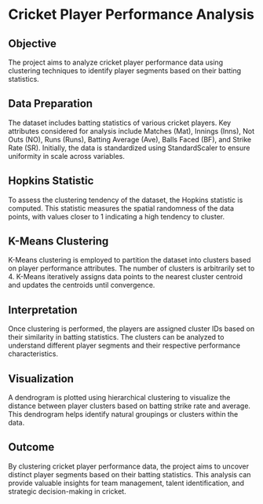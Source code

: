 # Cricket Player Performance Analysis

## Objective
The project aims to analyze cricket player performance data using clustering techniques to identify player segments based on their batting statistics.

## Data Preparation
The dataset includes batting statistics of various cricket players. Key attributes considered for analysis include Matches (Mat), Innings (Inns), Not Outs (NO), Runs (Runs), Batting Average (Ave), Balls Faced (BF), and Strike Rate (SR). Initially, the data is standardized using StandardScaler to ensure uniformity in scale across variables.

## Hopkins Statistic
To assess the clustering tendency of the dataset, the Hopkins statistic is computed. This statistic measures the spatial randomness of the data points, with values closer to 1 indicating a high tendency to cluster.

## K-Means Clustering
K-Means clustering is employed to partition the dataset into clusters based on player performance attributes. The number of clusters is arbitrarily set to 4. K-Means iteratively assigns data points to the nearest cluster centroid and updates the centroids until convergence.

## Interpretation
Once clustering is performed, the players are assigned cluster IDs based on their similarity in batting statistics. The clusters can be analyzed to understand different player segments and their respective performance characteristics.

## Visualization
A dendrogram is plotted using hierarchical clustering to visualize the distance between player clusters based on batting strike rate and average. This dendrogram helps identify natural groupings or clusters within the data.

## Outcome
By clustering cricket player performance data, the project aims to uncover distinct player segments based on their batting statistics. This analysis can provide valuable insights for team management, talent identification, and strategic decision-making in cricket.
